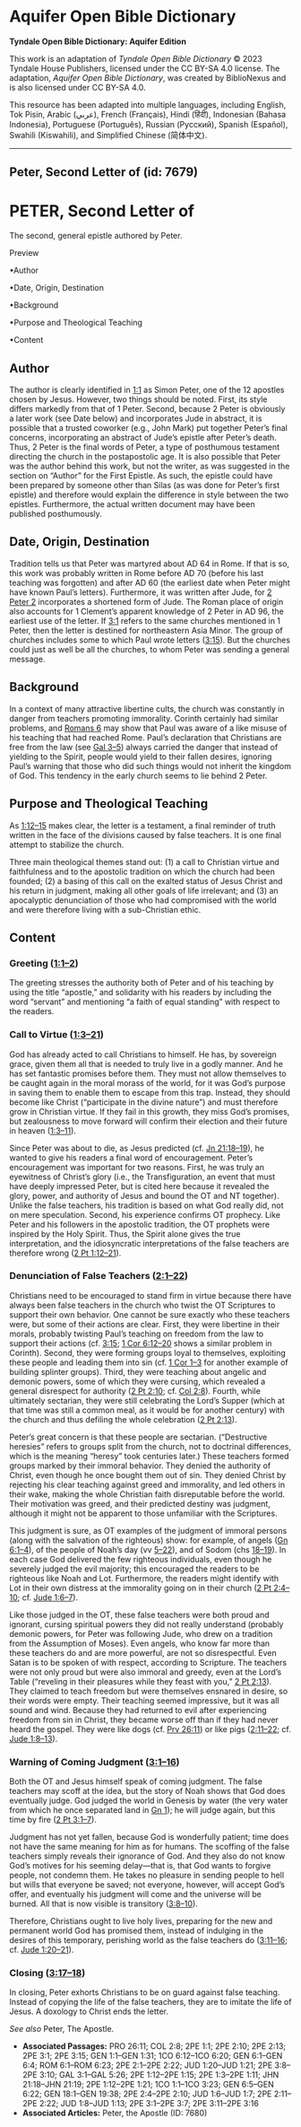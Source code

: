 # Aquifer Open Bible Dictionary

**Tyndale Open Bible Dictionary: Aquifer Edition**

This work is an adaptation of *Tyndale Open Bible Dictionary* © 2023 Tyndale House Publishers, licensed under the CC BY\-SA 4\.0 license. The adaptation, *Aquifer Open Bible Dictionary*, was created by BiblioNexus and is also licensed under CC BY\-SA 4\.0\.

This resource has been adapted into multiple languages, including English, Tok Pisin, Arabic (عربي), French (Français), Hindi (हिंदी), Indonesian (Bahasa Indonesia), Portuguese (Português), Russian (Русский), Spanish (Español), Swahili (Kiswahili), and Simplified Chinese (简体中文).



--------------------------------

## Peter, Second Letter of (id: 7679)

PETER, Second Letter of
=======================

The second, general epistle authored by Peter.

Preview

•Author

•Date, Origin, Destination

•Background

•Purpose and Theological Teaching

•Content

Author
------

The author is clearly identified in [1:1](https://ref.ly/2Pet1:1) as Simon Peter, one of the 12 apostles chosen by Jesus. However, two things should be noted. First, its style differs markedly from that of 1 Peter. Second, because 2 Peter is obviously a later work (see Date below) and incorporates Jude in abstract, it is possible that a trusted coworker (e.g., John Mark) put together Peter’s final concerns, incorporating an abstract of Jude’s epistle after Peter’s death. Thus, 2 Peter is the final words of Peter, a type of posthumous testament directing the church in the postapostolic age. It is also possible that Peter was the author behind this work, but not the writer, as was suggested in the section on “Author” for the First Epistle. As such, the epistle could have been prepared by someone other than Silas (as was done for Peter’s first epistle) and therefore would explain the difference in style between the two epistles. Furthermore, the actual written document may have been published posthumously.

Date, Origin, Destination
-------------------------

Tradition tells us that Peter was martyred about AD 64 in Rome. If that is so, this work was probably written in Rome before AD 70 (before his last teaching was forgotten) and after AD 60 (the earliest date when Peter might have known Paul’s letters). Furthermore, it was written after Jude, for [2 Peter 2](https://ref.ly/2Pet2:1-2Pet2:22) incorporates a shortened form of Jude. The Roman place of origin also accounts for 1 Clement’s apparent knowledge of 2 Peter in AD 96, the earliest use of the letter. If [3:1](https://ref.ly/2Pet3:1) refers to the same churches mentioned in 1 Peter, then the letter is destined for northeastern Asia Minor. The group of churches includes some to which Paul wrote letters ([3:15](https://ref.ly/2Pet3:15)). But the churches could just as well be all the churches, to whom Peter was sending a general message.

Background
----------

In a context of many attractive libertine cults, the church was constantly in danger from teachers promoting immorality. Corinth certainly had similar problems, and [Romans 6](https://ref.ly/Rom6:1-Rom6:23) may show that Paul was aware of a like misuse of his teaching that had reached Rome. Paul’s declaration that Christians are free from the law (see [Gal 3–5](https://ref.ly/Gal3:1-Gal5:26)) always carried the danger that instead of yielding to the Spirit, people would yield to their fallen desires, ignoring Paul’s warning that those who did such things would not inherit the kingdom of God. This tendency in the early church seems to lie behind 2 Peter.

Purpose and Theological Teaching
--------------------------------

As [1:12–15](https://ref.ly/2Pet1:12-2Pet1:15) makes clear, the letter is a testament, a final reminder of truth written in the face of the divisions caused by false teachers. It is one final attempt to stabilize the church.

Three main theological themes stand out: (1\) a call to Christian virtue and faithfulness and to the apostolic tradition on which the church had been founded; (2\) a basing of this call on the exalted status of Jesus Christ and his return in judgment, making all other goals of life irrelevant; and (3\) an apocalyptic denunciation of those who had compromised with the world and were therefore living with a sub\-Christian ethic.

Content
-------

### Greeting ([1:1–2](https://ref.ly/2Pet1:1-2Pet1:2))

The greeting stresses the authority both of Peter and of his teaching by using the title “apostle,” and solidarity with his readers by including the word “servant” and mentioning “a faith of equal standing” with respect to the readers.

### Call to Virtue ([1:3–21](https://ref.ly/2Pet1:3-2Pet1:21))

God has already acted to call Christians to himself. He has, by sovereign grace, given them all that is needed to truly live in a godly manner. And he has set fantastic promises before them. They must not allow themselves to be caught again in the moral morass of the world, for it was God’s purpose in saving them to enable them to escape from this trap. Instead, they should become like Christ (“participate in the divine nature”) and must therefore grow in Christian virtue. If they fail in this growth, they miss God’s promises, but zealousness to move forward will confirm their election and their future in heaven ([1:3–11](https://ref.ly/2Pet1:3-2Pet1:11)).

Since Peter was about to die, as Jesus predicted (cf. [Jn 21:18–19](https://ref.ly/John21:18-John21:19)), he wanted to give his readers a final word of encouragement. Peter’s encouragement was important for two reasons. First, he was truly an eyewitness of Christ’s glory (i.e., the Transfiguration, an event that must have deeply impressed Peter, but is cited here because it revealed the glory, power, and authority of Jesus and bound the OT and NT together). Unlike the false teachers, his tradition is based on what God really did, not on mere speculation. Second, his experience confirms OT prophecy. Like Peter and his followers in the apostolic tradition, the OT prophets were inspired by the Holy Spirit. Thus, the Spirit alone gives the true interpretation, and the idiosyncratic interpretations of the false teachers are therefore wrong ([2 Pt 1:12–21](https://ref.ly/2Pet1:12-2Pet1:21)).

### Denunciation of False Teachers ([2:1–22](https://ref.ly/2Pet2:1-2Pet2:22))

Christians need to be encouraged to stand firm in virtue because there have always been false teachers in the church who twist the OT Scriptures to support their own behavior. One cannot be sure exactly who these teachers were, but some of their actions are clear. First, they were libertine in their morals, probably twisting Paul’s teaching on freedom from the law to support their actions (cf. [3:15](https://ref.ly/2Pet3:15); [1 Cor 6:12–20](https://ref.ly/1Cor6:12-1Cor6:20) shows a similar problem in Corinth). Second, they were forming groups loyal to themselves, exploiting these people and leading them into sin (cf. [1 Cor 1–3](https://ref.ly/1Cor1:1-1Cor3:23) for another example of building splinter groups). Third, they were teaching about angelic and demonic powers, some of which they were cursing, which revealed a general disrespect for authority ([2 Pt 2:10](https://ref.ly/2Pet2:10); cf. [Col 2:8](https://ref.ly/Col2:8)). Fourth, while ultimately sectarian, they were still celebrating the Lord’s Supper (which at that time was still a common meal, as it would be for another century) with the church and thus defiling the whole celebration ([2 Pt 2:13](https://ref.ly/2Pet2:13)).

Peter’s great concern is that these people are sectarian. (“Destructive heresies” refers to groups split from the church, not to doctrinal differences, which is the meaning “heresy” took centuries later.) These teachers formed groups marked by their immoral behavior. They denied the authority of Christ, even though he once bought them out of sin. They denied Christ by rejecting his clear teaching against greed and immorality, and led others in their wake, making the whole Christian faith disreputable before the world. Their motivation was greed, and their predicted destiny was judgment, although it might not be apparent to those unfamiliar with the Scriptures.

This judgment is sure, as OT examples of the judgment of immoral persons (along with the salvation of the righteous) show: for example, of angels ([Gn 6:1–4](https://ref.ly/Gen6:1-Gen6:4)), of the people of Noah’s day (vv [5–22](https://ref.ly/Gen6:5-Gen6:22)), and of Sodom (chs [18–19](https://ref.ly/Gen18:1-Gen19:38)). In each case God delivered the few righteous individuals, even though he severely judged the evil majority; this encouraged the readers to be righteous like Noah and Lot. Furthermore, the readers might identify with Lot in their own distress at the immorality going on in their church ([2 Pt 2:4–10](https://ref.ly/2Pet2:4-2Pet2:10); cf. [Jude 1:6–7](https://ref.ly/Jude1:6-Jude1:7)).

Like those judged in the OT, these false teachers were both proud and ignorant, cursing spiritual powers they did not really understand (probably demonic powers, for Peter was following Jude, who drew on a tradition from the Assumption of Moses). Even angels, who know far more than these teachers do and are more powerful, are not so disrespectful. Even Satan is to be spoken of with respect, according to Scripture. The teachers were not only proud but were also immoral and greedy, even at the Lord’s Table (“reveling in their pleasures while they feast with you,” [2 Pt 2:13](https://ref.ly/2Pet2:13)). They claimed to teach freedom but were themselves ensnared in desire, so their words were empty. Their teaching seemed impressive, but it was all sound and wind. Because they had returned to evil after experiencing freedom from sin in Christ, they became worse off than if they had never heard the gospel. They were like dogs (cf. [Prv 26:11](https://ref.ly/Prov26:11)) or like pigs ([2:11–22](https://ref.ly/2Pet2:11-2Pet2:22); cf. [Jude 1:8–13](https://ref.ly/Jude1:8-Jude1:13)).

### Warning of Coming Judgment ([3:1–16](https://ref.ly/2Pet3:1-2Pet3:16))

Both the OT and Jesus himself speak of coming judgment. The false teachers may scoff at the idea, but the story of Noah shows that God does eventually judge. God judged the world in Genesis by water (the very water from which he once separated land in [Gn 1](https://ref.ly/Gen1:1-Gen1:31)); he will judge again, but this time by fire ([2 Pt 3:1–7](https://ref.ly/2Pet3:1-2Pet3:7)).

Judgment has not yet fallen, because God is wonderfully patient; time does not have the same meaning for him as for humans. The scoffing of the false teachers simply reveals their ignorance of God. And they also do not know God’s motives for his seeming delay—that is, that God wants to forgive people, not condemn them. He takes no pleasure in sending people to hell but wills that everyone be saved; not everyone, however, will accept God’s offer, and eventually his judgment will come and the universe will be burned. All that is now visible is transitory ([3:8–10](https://ref.ly/2Pet3:8-2Pet3:10)).

Therefore, Christians ought to live holy lives, preparing for the new and permanent world God has promised them, instead of indulging in the desires of this temporary, perishing world as the false teachers do ([3:11–16](https://ref.ly/2Pet3:11-2Pet3:16); cf. [Jude 1:20–21](https://ref.ly/Jude1:20-Jude1:21)).

### Closing ([3:17–18](https://ref.ly/2Pet3:17-2Pet3:18))

In closing, Peter exhorts Christians to be on guard against false teaching. Instead of copying the life of the false teachers, they are to imitate the life of Jesus. A doxology to Christ ends the letter.

*See also* Peter, The Apostle.

* **Associated Passages:** PRO 26:11; COL 2:8; 2PE 1:1; 2PE 2:10; 2PE 2:13; 2PE 3:1; 2PE 3:15; GEN 1:1–GEN 1:31; 1CO 6:12–1CO 6:20; GEN 6:1–GEN 6:4; ROM 6:1–ROM 6:23; 2PE 2:1–2PE 2:22; JUD 1:20–JUD 1:21; 2PE 3:8–2PE 3:10; GAL 3:1–GAL 5:26; 2PE 1:12–2PE 1:15; 2PE 1:3–2PE 1:11; JHN 21:18–JHN 21:19; 2PE 1:12–2PE 1:21; 1CO 1:1–1CO 3:23; GEN 6:5–GEN 6:22; GEN 18:1–GEN 19:38; 2PE 2:4–2PE 2:10; JUD 1:6–JUD 1:7; 2PE 2:11–2PE 2:22; JUD 1:8–JUD 1:13; 2PE 3:1–2PE 3:7; 2PE 3:11–2PE 3:16
* **Associated Articles:** Peter, the Apostle (ID: 7680)

